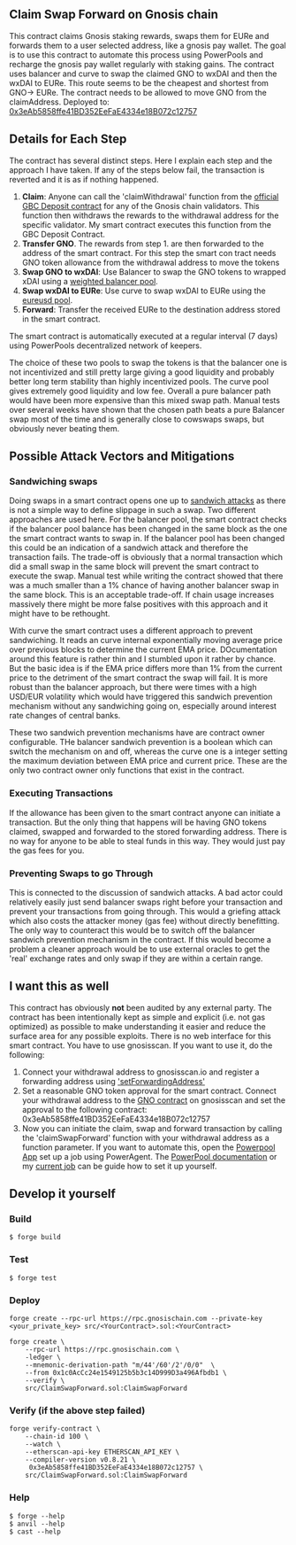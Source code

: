 ## Claim Swap Forward on Gnosis chain

This contract claims Gnosis staking rewards, swaps them for EURe and forwards them to a user selected address, like a gnosis pay wallet. The goal is to use this contract to automate this process using PowerPools and recharge the gnosis pay wallet regularly with staking gains. The contract uses balancer and curve to swap the claimed GNO to wxDAI and then the wxDAI to EURe. This route seems to be the cheapest and shortest from GNO-> EURe. The contract needs to be allowed to move GNO from the claimAddress.
Deployed to: [0x3eAb5858ffe41BD352EeFaE4334e18B072c12757](https://gnosisscan.io/address/0x3eab5858ffe41bd352eefae4334e18b072c12757)

## Details for Each Step

The contract has several distinct steps. Here I explain each step and the approach I have taken. If any of the steps below fail, the transaction is reverted and it is as if nothing happened.

1. **Claim**: Anyone can call the 'claimWithdrawal' function from the [official GBC Deposit contract](https://gnosisscan.io/address/0x0B98057eA310F4d31F2a452B414647007d1645d9#writeProxyContract) for any of the Gnosis chain validators. This function then withdraws the rewards to the withdrawal address for the specific validator. My smart contract executes this function from the GBC Deposit Contract.
2. **Transfer GNO**. The rewards from step 1. are then forwarded to the address of the smart contract. For this step the smart con tract needs GNO token allowance from the withdrawal address to move the tokens
3. **Swap GNO to wxDAI**: Use Balancer to swap the GNO tokens to wrapped xDAI using a [weighted balancer pool](https://app.balancer.fi/#/gnosis-chain/pool/0xa99fd9950b5d5dceeaf4939e221dca8ca9b938ab000100000000000000000025).
4. **Swap wxDAI to EURe**: Use curve to swap wxDAI to EURe using the [eureusd pool](https://curve.fi/#/xdai/pools/eureusd/deposit).
5. **Forward**: Transfer the received EURe to the destination address stored in the smart contract.

The smart contract is automatically executed at a regular interval (7 days) using PowerPools decentralized network of keepers.

The choice of these two pools to swap the tokens is that the balancer one is not incentivized and still pretty large giving a good liquidity and probably better long term stability than highly incentivized pools. The curve pool gives extremely good liquidity and low fee. Overall a pure balancer path would have been more expensive than this mixed swap path. Manual tests over several weeks have shown that the chosen path beats a pure Balancer swap most of the time and is generally close to cowswaps swaps, but obviously never beating them.

## Possible Attack Vectors and Mitigations

### Sandwiching swaps
Doing swaps in a smart contract opens one up to [sandwich attacks](https://www.coingecko.com/learn/sandwich-attacks-prevention-crypto) as there is not a simple way to define slippage in such a swap. Two different approaches are used here. For the balancer pool, the smart contract checks if the balancer pool balance has been changed in the same block as the one the smart contract wants to swap in. If the balancer pool has been changed this could be an indication of a sandwich attack and therefore the transaction fails. The trade-off is obviously that a normal transaction which did a small swap in the same block will prevent the smart contract to execute the swap. Manual test while writing the contract showed that there was a much smaller than a 1% chance of having another balancer swap in the same block. This is an acceptable trade-off. If chain usage increases massively there might be more false positives with this approach and it might have to be rethought.

With curve the smart contract uses a different approach to prevent sandwiching. It reads an curve internal exponentially moving average price over previous blocks to determine the current EMA price. DOcumentation around this feature is rather thin and I stumbled upon it rather by chance. But the basic idea is if the EMA price differs more than 1% from the current price to the detriment of the smart contract the swap will fail. It is more robust than the balancer approach, but there were times with a high USD/EUR volatility which would have triggered this sandwich prevention mechanism without any sandwiching going on, especially around interest rate changes of central banks.

These two sandwich prevention mechanisms have are contract owner configurable. THe balancer sandwich prevention is a boolean which can switch the mechanism on and off, whereas the curve one is a integer setting the maximum deviation between EMA price and current price. These are the only two contract owner only functions that exist in the contract.

### Executing Transactions

If the allowance has been given to the smart contract anyone can initiate a transaction. But the only thing that happens will be having GNO tokens claimed, swapped and forwarded to the stored forwarding address. There is no way for anyone to be able to steal funds in this way. They would just pay the gas fees for you.

### Preventing Swaps to go Through

This is connected to the discussion of sandwich attacks. A bad actor could relatively easily just send balancer swaps right before your transaction and prevent your transactions from going through. This would a griefing attack which also costs the attacker money (gas fee) without directly benefitting. The only way to counteract this would be to switch off the balancer sandwich prevention mechanism in the contract. If this would become a problem a cleaner approach would be to use external oracles to get the 'real' exchange rates and only swap if they are within a certain range.

## I want this as well

This contract has obviously **not** been audited by any external party. The contract has been intentionally kept as simple and explicit (i.e. not gas optimized) as possible to make understanding it easier and reduce the surface area for any possible exploits. There is no web interface for this smart contract. You have to use gnosisscan. If you want to use it, do the following:

1. Connect your withdrawal address to gnosisscan.io and register a forwarding address using ['setForwardingAddress'](https://gnosisscan.io/address/0x3eAb5858ffe41BD352EeFaE4334e18B072c12757#writeContract)
2. Set a reasonable GNO token approval for the smart contract. Connect your withdrawal address to the [GNO contract](https://gnosisscan.io/address/0x9c58bacc331c9aa871afd802db6379a98e80cedb#writeProxyContract) on gnosisscan and set the approval to the following contract: 0x3eAb5858ffe41BD352EeFaE4334e18B072c12757
3. Now you can initiate the claim, swap and forward transaction by calling the 'claimSwapForward' function with your withdrawal address as a function parameter. If you want to automate this, open the [Powerpool App](https://app.powerpool.finance/#/gnosis/ppv2/all-jobs) set up a job using PowerAgent. The [PowerPool documentation](https://docs.powerpool.finance/powerpool-and-poweragent-network/power-agent/user-guides/i-want-to-automate-my-tasks/job-registration-guide) or my [current job](https://app.powerpool.finance/#/gnosis/explorer/jobs/0x071412e301C2087A4DAA055CF4aFa2683cE1e499/0x483c7847f80a1cfdc701f74fbf8877ddf5c0d4e11f444772d4b44fee5e713b6d/) can be guide how to set it up yourself.



## Develop it yourself

### Build

```shell
$ forge build
```

### Test

```shell
$ forge test
```

### Deploy

```shell
forge create --rpc-url https://rpc.gnosischain.com --private-key <your_private_key> src/<YourContract>.sol:<YourContract>

forge create \
    --rpc-url https://rpc.gnosischain.com \
    -ledger \
    --mnemonic-derivation-path "m/44'/60'/2'/0/0"  \
    --from 0x1c0AcCc24e1549125b5b3c14D999D3a496Afbdb1 \
    --verify \
    src/ClaimSwapForward.sol:ClaimSwapForward
```
### Verify (if the above step failed)

```shell
forge verify-contract \
    --chain-id 100 \
    --watch \
    --etherscan-api-key ETHERSCAN_API_KEY \
    --compiler-version v0.8.21 \
     0x3eAb5858ffe41BD352EeFaE4334e18B072c12757 \
    src/ClaimSwapForward.sol:ClaimSwapForward
```

### Help

```shell
$ forge --help
$ anvil --help
$ cast --help
```
